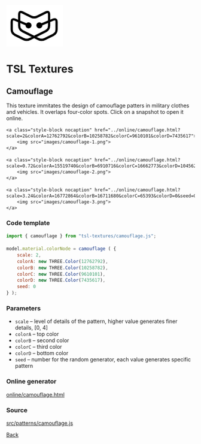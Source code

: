<img class="logo" src="../assets/logo/logo.png">


# TSL Textures


## Camouflage

This texture immitates the design of camouflage patters in
military clothes and vehicles. It overlaps four-color spots.
Click on a snapshot to open it online.

<p class="gallery">

	<a class="style-block nocaption" href="../online/camouflage.html?scale=2&colorA=12762792&colorB=10258782&colorC=9610101&colorD=7435617">
		<img src="images/camouflage-1.png">
	</a>

	<a class="style-block nocaption" href="../online/camouflage.html?scale=0.72&colorA=15519740&colorB=6910716&colorC=16662773&colorD=10456237&seed=0">
		<img src="images/camouflage-2.png">
	</a>

	<a class="style-block nocaption" href="../online/camouflage.html?scale=3.24&colorA=16772864&colorB=16711680&colorC=65393&colorD=0&seed=0">
		<img src="images/camouflage-3.png">
	</a>

</p>


### Code template

```js
import { camouflage } from "tsl-textures/camouflage.js";

model.material.colorNode = camouflage ( {
	scale: 2,
	colorA: new THREE.Color(12762792),
	colorB: new THREE.Color(10258782),
	colorC: new THREE.Color(9610101),
	colorD: new THREE.Color(7435617),
	seed: 0
} );
```


### Parameters

* `scale` &ndash; level of details of the pattern, higher value generates finer details, [0, 4]
* `colorA` &ndash; top color
* `colorB` &ndash; second color
* `colorC` &ndash; third color
* `colorD` &ndash; bottom color
* `seed` &ndash; number for the random generator, each value generates specific pattern



### Online generator

[online/camouflage.html](../online/camouflage.html)

### Source

[src/patterns/camouflage.js](https://github.com/boytchev/tsl-textures/blob/main/src/camouflage.js)


		
<div class="footnote">
	<a href="#" onclick="window.history.back(); return false;">Back</a>
</div>